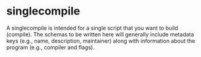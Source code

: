 # singlecompile

A singlecompile is intended for a single script that you want to build (compile).
The schemas to be written here will generally include metadata keys (e.g., name,
description, maintainer) along with information about the program (e.g., compiler and flags).
